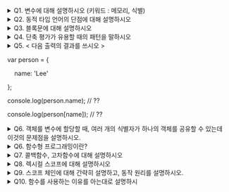 <details>
<summary>Q1. 변수에 대해 설명하시오 (키워드 : 메모리, 식별)</summary>
<div markdown="1">
A. 하나의 값을 저장하기 위해 확보한 메모리 공간 자체 또는 메모리 공간을 식별하기 위해 붙인 이름
</div>
</details>

<details>
<summary>Q2. 동적 타입 언어의 단점에 대해 설명하시오</summary>
<div markdown="1">
A. 변수 값을 확인하기 전에는 타입을 확신할 수 없다
   유연성은 높지만 신뢰성은 떨어진다
</div>
</details>

<details>
<summary>Q3. 블록문에 대해 설명하시오</summary>
<div markdown="1">
A. 0개 이상의문을 중괄호로 묶은 것. 자체 종결성을 갖기 때문에 세미콜론을 안 붙인다
</div>
</details>

<details>
<summary>Q4. 단축 평가가 유용할 때의 패턴을 말하시오</summary>
<div markdown="1">
A. -변수가 null 또는 undefined가 아닌지 확인하고 프로퍼티를 참조할 때 (단축 평가를 사용하면 에러x)
   - 함수 매개변수에 기본값을 설정할 때 (str = str || '';)
</div>
</details>

<details>
<summary>Q5. 
< 다음 출력의 결과를 쓰시오 >
   
var person = {

    name: 'Lee'
    
};

console.log(person.name); // ??

console.log(person[name]); // ??
</summary>

<div markdown="1">
A. Lee, ReferenceError
</div>
</details>

<details>
<summary>Q6. 객체를 변수에 할당할 때, 여러 개의 식별자가 하나의 객체를 공유할 수 있는데 이것의 문제점을 설명하시오.</summary>
<div markdown="1">
A. 하나의 변수에서 객체의 프로퍼티를 변경하면 다른 변수에서도 그 변화가 반영되기 때문에   의도치 않은 결과를 초래할 수 있다
</div>
</details>

<details>
<summary>Q6. 함수형 프로그래밍이란?</summary>
<div markdown="1">
A. 함수를 일급 객체로 취급하며, 순수 함수와 상태 불변성을 중시하는 프로그래밍 패러다임
</div>
</details>

<details>
<summary>Q7. 콜백함수, 고차함수에 대해 설명하시오</summary>
<div markdown="1">
A. - 콜백함수: 매개변수를 통해 다른 함수의 내부로 전달되는 함수
   - 고차함수: 매개변수를 통해 함수의 외부에서 콜백 함수를 전달받은 함수
</div>
</details>

<details>
<summary>Q8. 렉시컬 스코프에 대해 설명하시오</summary>
<div markdown="1">
A. - 함수 정의가 평가되는 시점에 상위 스코프가 정적으로 결정되는 것즉 함수가 어디서 호출되었는지가 아니라, 함수가 어디서 정의되었는지에 따라 해당 함수의 스코프가 결정됨
</div>
</details>

<details>
<summary>Q9. 스코프 체인에 대해 간략히 설명하고, 동작 원리를 설명하시오.</summary>
<div markdown="1">
A. - 스코프가 계층적으로 연결된 것.
   1. 변수를 참조할 때, 현재 스코프에서 해당 변수가 있는지 확인
   2. 변수가 없으면, 상위 스코프로 올라가서 찾는다.
   3. 그래도 없으면 전역 스코프까지 탐색
   4. 전역 스코프에도 없으면. ReferenceError
</div>
</details>

<details>
<summary>Q10. 함수를 사용하는 이유를 아는대로 설명하시</summary>
<div markdown="1">
A. 코드의 재사용을 위해
   
유지보수의 편의성을 높임

실수를 줄여 코드의 신뢰성을 높임

코드의 가독성을 향상

</div>
</details>

